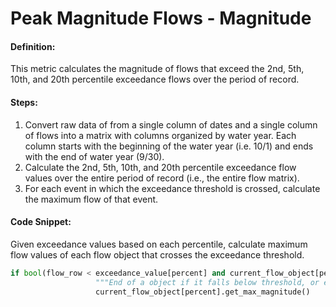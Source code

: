 # Peak Magnitude Flows - Magnitude

#### Definition:

This metric calculates the magnitude of flows that exceed the 2nd, 5th, 10th, and 20th percentile exceedance flows over the period of record.

#### Steps:

1. Convert raw data of from a single column of dates and a single column of flows into a matrix with columns organized by water year. Each column starts with the beginning of the water year \(i.e. 10/1\) and ends with the end of water year \(9/30\).
2. Calculate the 2nd, 5th, 10th, and 20th percentile exceedance flow values over the entire period of record \(i.e., the entire flow matrix\).
3. For each event in which the exceedance threshold is crossed, calculate the maximum flow of that event.

#### Code Snippet:

Given exceedance values based on each percentile, calculate maximum flow values of each flow object that crosses the exceedance threshold.

```py
if bool(flow_row < exceedance_value[percent] and current_flow_object[percent]) or bool(row_number == len(matrix[:, column_number]) - 1 and current_flow_object[percent]):
                   """End of a object if it falls below threshold, or end of column"""
                   current_flow_object[percent].get_max_magnitude()
```



